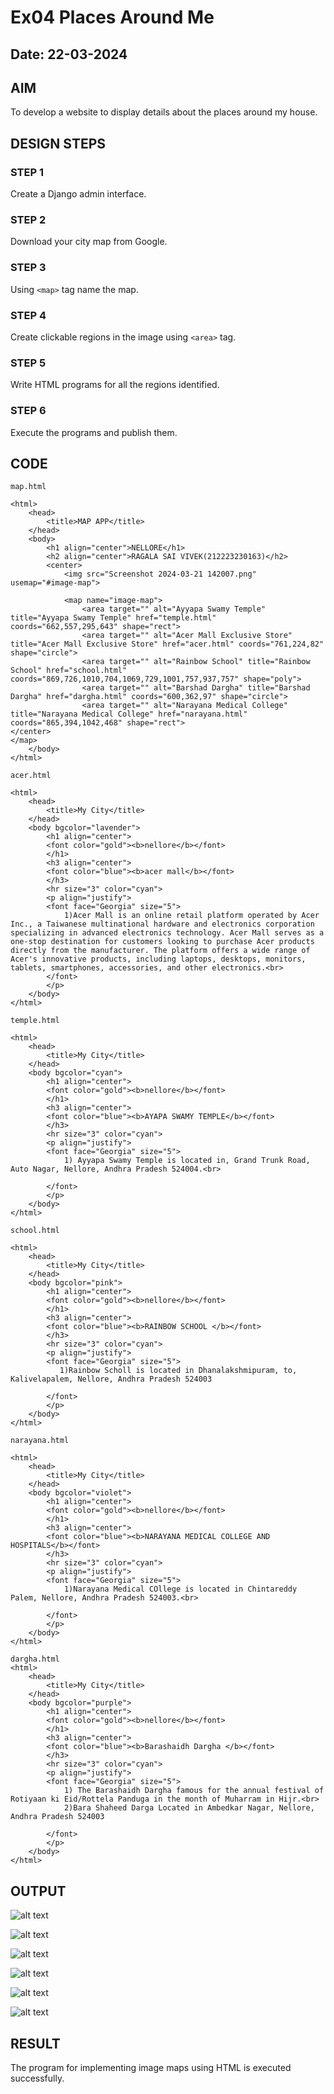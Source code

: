 # Ex04 Places Around Me
## Date: 22-03-2024

## AIM
To develop a website to display details about the places around my house.

## DESIGN STEPS

### STEP 1
Create a Django admin interface.

### STEP 2
Download your city map from Google.

### STEP 3
Using ```<map>``` tag name the map.

### STEP 4
Create clickable regions in the image using ```<area>``` tag.

### STEP 5
Write HTML programs for all the regions identified.

### STEP 6
Execute the programs and publish them.

## CODE
```
map.html

<html>
    <head>
        <title>MAP APP</title>
    </head>
    <body>
        <h1 align="center">NELLORE</h1>
        <h2 align="center">RAGALA SAI VIVEK(212223230163)</h2>
        <center>
            <img src="Screenshot 2024-03-21 142007.png" usemap="#image-map">

            <map name="image-map">
                <area target="" alt="Ayyapa Swamy Temple" title="Ayyapa Swamy Temple" href="temple.html" coords="662,557,295,643" shape="rect">
                <area target="" alt="Acer Mall Exclusive Store" title="Acer Mall Exclusive Store" href="acer.html" coords="761,224,82" shape="circle">
                <area target="" alt="Rainbow School" title="Rainbow School" href="school.html" coords="869,726,1010,704,1069,729,1001,757,937,757" shape="poly">
                <area target="" alt="Barshad Dargha" title="Barshad Dargha" href="dargha.html" coords="600,362,97" shape="circle">
                <area target="" alt="Narayana Medical College" title="Narayana Medical College" href="narayana.html" coords="865,394,1042,468" shape="rect">
</center>
</map>
    </body>
</html>
```
```
acer.html

<html>
    <head>
        <title>My City</title>
    </head>
    <body bgcolor="lavender">
        <h1 align="center">
        <font color="gold"><b>nellore</b></font>
        </h1>
        <h3 align="center">
        <font color="blue"><b>acer mall</b></font>
        </h3>
        <hr size="3" color="cyan">
        <p align="justify">
        <font face="Georgia" size="5">
            1)Acer Mall is an online retail platform operated by Acer Inc., a Taiwanese multinational hardware and electronics corporation specializing in advanced electronics technology. Acer Mall serves as a one-stop destination for customers looking to purchase Acer products directly from the manufacturer. The platform offers a wide range of Acer's innovative products, including laptops, desktops, monitors, tablets, smartphones, accessories, and other electronics.<br>
        </font>
        </p>
    </body>
</html>
```
```
temple.html

<html>
    <head>
        <title>My City</title>
    </head>
    <body bgcolor="cyan">
        <h1 align="center">
        <font color="gold"><b>nellore</b></font>
        </h1>
        <h3 align="center">
        <font color="blue"><b>AYAPA SWAMY TEMPLE</b></font>
        </h3>
        <hr size="3" color="cyan">
        <p align="justify">
        <font face="Georgia" size="5">
            1) Ayyapa Swamy Temple is located in, Grand Trunk Road, Auto Nagar, Nellore, Andhra Pradesh 524004.<br>

        </font>
        </p>
    </body>
</html>
```
```
school.html

<html>
    <head>
        <title>My City</title>
    </head>
    <body bgcolor="pink">
        <h1 align="center">
        <font color="gold"><b>nellore</b></font>
        </h1>
        <h3 align="center">
        <font color="blue"><b>RAINBOW SCHOOL </b></font>
        </h3>
        <hr size="3" color="cyan">
        <p align="justify">
        <font face="Georgia" size="5">
           1)Rainbow Scholl is located in Dhanalakshmipuram, to, Kalivelapalem, Nellore, Andhra Pradesh 524003

        </font>
        </p>
    </body>
</html>
```
```
narayana.html

<html>
    <head>
        <title>My City</title>
    </head>
    <body bgcolor="violet">
        <h1 align="center">
        <font color="gold"><b>nellore</b></font>
        </h1>
        <h3 align="center">
        <font color="blue"><b>NARAYANA MEDICAL COLLEGE AND HOSPITALS</b></font>
        </h3>
        <hr size="3" color="cyan">
        <p align="justify">
        <font face="Georgia" size="5">
            1)Narayana Medical COllege is located in Chintareddy Palem, Nellore, Andhra Pradesh 524003.<br>

        </font>
        </p>
    </body>
</html>

```
```
dargha.html
<html>
    <head>
        <title>My City</title>
    </head>
    <body bgcolor="purple">
        <h1 align="center">
        <font color="gold"><b>nellore</b></font>
        </h1>
        <h3 align="center">
        <font color="blue"><b>Barashaidh Dargha </b></font>
        </h3>
        <hr size="3" color="cyan">
        <p align="justify">
        <font face="Georgia" size="5">
            1) The Barashaidh Dargha famous for the annual festival of Rotiyaan ki Eid/Rottela Panduga in the month of Muharram in Hijr.<br>
            2)Bara Shaheed Darga Located in Ambedkar Nagar, Nellore, Andhra Pradesh 524003

        </font>
        </p>
    </body>
</html>

```

## OUTPUT

![alt text](<Screenshot (9).png>)

![alt text](<Screenshot (10).png>)

![alt text](<Screenshot (11).png>)

![alt text](<Screenshot (12).png>)

![alt text](<Screenshot (13).png>)

![alt text](<Screenshot (14).png>)





## RESULT
The program for implementing image maps using HTML is executed successfully.
